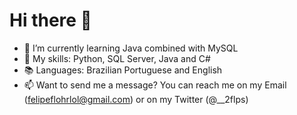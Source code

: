 # Hi there 👋

- 🔭 I’m currently learning Java combined with MySQL
- 🌱 My skills: Python, SQL Server, Java and C#
- 📚 Languages: Brazilian Portuguese and English
- 📫 Want to send me a message? You can reach me on my Email (felipeflohrlol@gmail.com) or on my Twitter (@__2flps)

